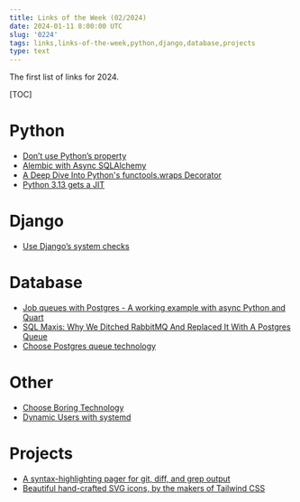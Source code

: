 ```yaml
---
title: Links of the Week (02/2024)
date: 2024-01-11 8:00:00 UTC
slug: '0224'
tags: links,links-of-the-week,python,django,database,projects
type: text
---
```


The first list of links for 2024.

[TOC]

<!-- TEASER_END -->

# Python
* [Don’t use Python’s property](https://www.b-list.org/weblog/2023/dec/21/dont-use-python-property/)
* [Alembic with Async SQLAlchemy](https://dev.to/matib/alembic-with-async-sqlalchemy-1ga)
* [A Deep Dive Into Python's functools.wraps Decorator](https://jacobpadilla.com/articles/Functools-Deep-Dive)
* [Python 3.13 gets a JIT](https://tonybaloney.github.io/posts/python-gets-a-jit.html)

# Django
* [Use Django’s system checks](https://www.b-list.org/weblog/2023/dec/20/django-system-check/)

# Database
* [Job queues with Postgres - A working example with async Python and Quart](https://renegadeotter.com/2023/11/30/job-queues-with-postrgres.html)
* [SQL Maxis: Why We Ditched RabbitMQ And Replaced It With A Postgres Queue](https://www.prequel.co/blog/sql-maxis-why-we-ditched-rabbitmq-and-replaced-it-with-a-postgres-queue)
* [Choose Postgres queue technology](https://adriano.fyi/posts/2023-09-24-choose-postgres-queue-technology/)

# Other
* [Choose Boring Technology](https://boringtechnology.club/)
* [Dynamic Users with systemd](https://0pointer.net/blog/dynamic-users-with-systemd.html)

# Projects
* [A syntax-highlighting pager for git, diff, and grep output](https://github.com/dandavison/delta)
* [Beautiful hand-crafted SVG icons, by the makers of Tailwind CSS](https://heroicons.com/)
